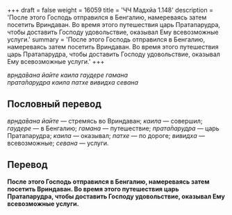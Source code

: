 +++
draft = false
weight = 16059
title = 'ЧЧ Мадхйа 1.148'
description = 'После этого Господь отправился в Бенгалию, намереваясь затем посетить Вриндаван. Во время этого путешествия царь Пратапарудра, чтобы доставить Господу удовольствие, оказывал Ему всевозможные услуги.'
summary = 'После этого Господь отправился в Бенгалию, намереваясь затем посетить Вриндаван. Во время этого путешествия царь Пратапарудра, чтобы доставить Господу удовольствие, оказывал Ему всевозможные услуги.'
+++

_вр̣нда̄вана йа̄ите каила гауд̣ере гамана  
прата̄парудра каила патхе вивидха севана_

## Пословный перевод

_вр̣нда̄вана_ _йа̄ите_ — стремясь во Вриндаван; _каила_ — совершил; _гауд̣ере_ — в Бенгалию; _гамана_ — путешествие; _прата̄парудра_ — царь Пратапарудра; _каила_ — оказывал; _патхе_ — по дороге; _вивидха_ — всевозможные; _севана_ — услуги.

## Перевод

**После этого Господь отправился в Бенгалию, намереваясь затем посетить Вриндаван. Во время этого путешествия царь Пратапарудра, чтобы доставить Господу удовольствие, оказывал Ему всевозможные услуги.**
